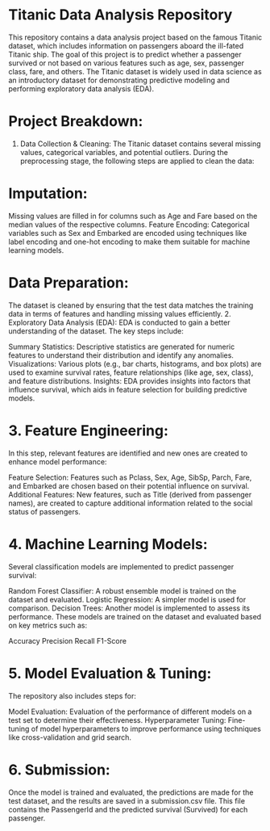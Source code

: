 # Titanic Data Analysis Repository
This repository contains a data analysis project based on the famous Titanic dataset, which includes information on passengers aboard the ill-fated Titanic ship. The goal of this project is to predict whether a passenger survived or not based on various features such as age, sex, passenger class, fare, and others. The Titanic dataset is widely used in data science as an introductory dataset for demonstrating predictive modeling and performing exploratory data analysis (EDA).

# Project Breakdown:
1. Data Collection & Cleaning:
The Titanic dataset contains several missing values, categorical variables, and potential outliers. During the preprocessing stage, the following steps are applied to clean the data:

# Imputation: 
Missing values are filled in for columns such as Age and Fare based on the median values of the respective columns.
Feature Encoding: Categorical variables such as Sex and Embarked are encoded using techniques like label encoding and one-hot encoding to make them suitable for machine learning models.

# Data Preparation: 
The dataset is cleaned by ensuring that the test data matches the training data in terms of features and handling missing values efficiently.
2. Exploratory Data Analysis (EDA):
EDA is conducted to gain a better understanding of the dataset. The key steps include:

Summary Statistics: Descriptive statistics are generated for numeric features to understand their distribution and identify any anomalies.
Visualizations: Various plots (e.g., bar charts, histograms, and box plots) are used to examine survival rates, feature relationships (like age, sex, class), and feature distributions.
Insights: EDA provides insights into factors that influence survival, which aids in feature selection for building predictive models.

# 3. Feature Engineering:
In this step, relevant features are identified and new ones are created to enhance model performance:

Feature Selection: Features such as Pclass, Sex, Age, SibSp, Parch, Fare, and Embarked are chosen based on their potential influence on survival.
Additional Features: New features, such as Title (derived from passenger names), are created to capture additional information related to the social status of passengers.

# 4. Machine Learning Models:
Several classification models are implemented to predict passenger survival:

Random Forest Classifier: A robust ensemble model is trained on the dataset and evaluated.
Logistic Regression: A simpler model is used for comparison.
Decision Trees: Another model is implemented to assess its performance.
These models are trained on the dataset and evaluated based on key metrics such as:

Accuracy
Precision
Recall
F1-Score

# 5. Model Evaluation & Tuning:
The repository also includes steps for:

Model Evaluation: Evaluation of the performance of different models on a test set to determine their effectiveness.
Hyperparameter Tuning: Fine-tuning of model hyperparameters to improve performance using techniques like cross-validation and grid search.

# 6. Submission:
Once the model is trained and evaluated, the predictions are made for the test dataset, and the results are saved in a submission.csv file. This file contains the PassengerId and the predicted survival (Survived) for each passenger.
